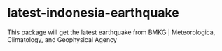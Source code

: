 # latest-indonesia-earthquake
This package will get the latest earthquake from BMKG | Meteorologica, Climatology, and Geophysical Agency
